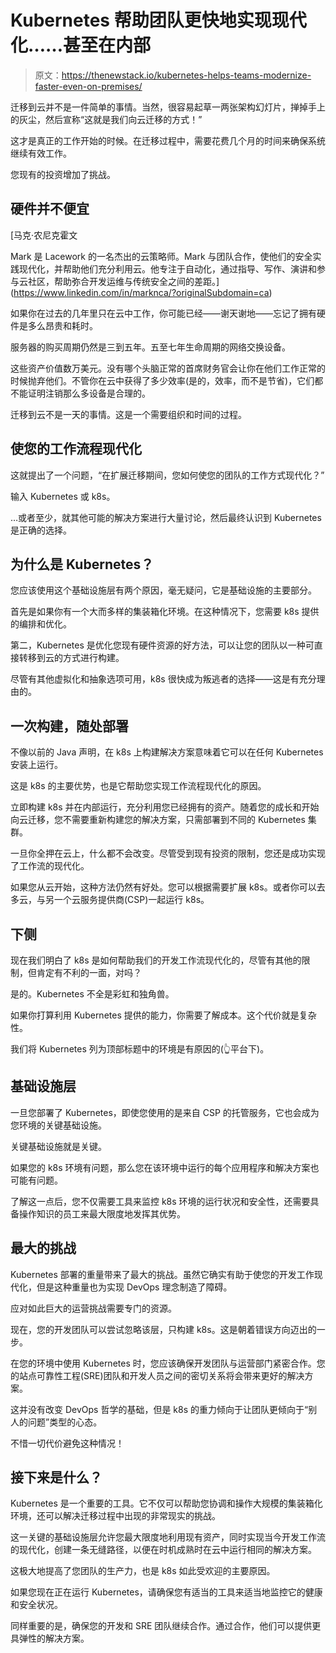 # Kubernetes 帮助团队更快地实现现代化……甚至在内部

> 原文：<https://thenewstack.io/kubernetes-helps-teams-modernize-faster-even-on-premises/>

迁移到云并不是一件简单的事情。当然，很容易起草一两张架构幻灯片，掸掉手上的灰尘，然后宣称“这就是我们向云迁移的方式！”

这才是真正的工作开始的时候。在迁移过程中，需要花费几个月的时间来确保系统继续有效工作。

您现有的投资增加了挑战。

## 硬件并不便宜

 [马克·农尼克霍文

Mark 是 Lacework 的一名杰出的云策略师。Mark 与团队合作，使他们的安全实践现代化，并帮助他们充分利用云。他专注于自动化，通过指导、写作、演讲和参与云社区，帮助弥合开发运维与传统安全之间的差距。](https://www.linkedin.com/in/marknca/?originalSubdomain=ca) 

如果你在过去的几年里只在云中工作，你可能已经——谢天谢地——忘记了拥有硬件是多么昂贵和耗时。

服务器的购买周期仍然是三到五年。五至七年生命周期的网络交换设备。

这些资产价值数万美元。没有哪个头脑正常的首席财务官会让你在他们工作正常的时候抛弃他们。不管你在云中获得了多少效率(是的，效率，而不是节省)，它们都不能证明注销那么多设备是合理的。

迁移到云不是一天的事情。这是一个需要组织和时间的过程。

## **使您的工作流程现代化**

这就提出了一个问题，“在扩展迁移期间，您如何使您的团队的工作方式现代化？”

输入 Kubernetes 或 k8s。

…或者至少，就其他可能的解决方案进行大量讨论，然后最终认识到 Kubernetes 是正确的选择。

## **为什么是 Kubernetes？**

您应该使用这个基础设施层有两个原因，毫无疑问，它是基础设施的主要部分。

首先是如果你有一个大而多样的集装箱化环境。在这种情况下，您需要 k8s 提供的编排和优化。

第二，Kubernetes 是优化您现有硬件资源的好方法，可以让您的团队以一种可直接转移到云的方式进行构建。

尽管有其他虚拟化和抽象选项可用，k8s 很快成为叛逃者的选择——这是有充分理由的。

## **一次构建，随处部署**

不像以前的 Java 声明，在 k8s 上构建解决方案意味着它可以在任何 Kubernetes 安装上运行。

这是 k8s 的主要优势，也是它帮助您实现工作流程现代化的原因。

立即构建 k8s 并在内部运行，充分利用您已经拥有的资产。随着您的成长和开始向云迁移，您不需要重新构建您的解决方案，只需部署到不同的 Kubernetes 集群。

一旦你全押在云上，什么都不会改变。尽管受到现有投资的限制，您还是成功实现了工作流的现代化。

如果您从云开始，这种方法仍然有好处。您可以根据需要扩展 k8s。或者你可以去多云，与另一个云服务提供商(CSP)一起运行 k8s。

## **下侧**

现在我们明白了 k8s 是如何帮助我们的开发工作流现代化的，尽管有其他的限制，但肯定有不利的一面，对吗？

是的。Kubernetes 不全是彩虹和独角兽。

如果你打算利用 Kubernetes 提供的能力，你需要了解成本。这个代价就是复杂性。

我们将 Kubernetes 列为顶部标题中的环境是有原因的(👆平台下)。

## **基础设施层**

一旦您部署了 Kubernetes，即使您使用的是来自 CSP 的托管服务，它也会成为您环境的关键基础设施。

关键基础设施就是关键。

如果您的 k8s 环境有问题，那么您在该环境中运行的每个应用程序和解决方案也可能有问题。

了解这一点后，您不仅需要工具来监控 k8s 环境的运行状况和安全性，还需要具备操作知识的员工来最大限度地发挥其优势。

## **最大的挑战**

Kubernetes 部署的重量带来了最大的挑战。虽然它确实有助于使您的开发工作现代化，但是这种重量也为实现 DevOps 理念制造了障碍。

应对如此巨大的运营挑战需要专门的资源。

现在，您的开发团队可以尝试忽略该层，只构建 k8s。这是朝着错误方向迈出的一步。

在您的环境中使用 Kubernetes 时，您应该确保开发团队与运营部门紧密合作。您的站点可靠性工程(SRE)团队和开发人员之间的密切关系将会带来更好的解决方案。

这并没有改变 DevOps 哲学的基础，但是 k8s 的重力倾向于让团队更倾向于“别人的问题”类型的心态。

不惜一切代价避免这种情况！

## **接下来是什么？**

Kubernetes 是一个重要的工具。它不仅可以帮助您协调和操作大规模的集装箱化环境，还可以解决迁移过程中出现的非常现实的挑战。

这一关键的基础设施层允许您最大限度地利用现有资产，同时实现当今开发工作流的现代化，创建一条无缝路径，以便在时机成熟时在云中运行相同的解决方案。

这极大地提高了您团队的生产力，也是 k8s 如此受欢迎的主要原因。

如果您现在正在运行 Kubernetes，请确保您有适当的工具来适当地监控它的健康和安全状况。

同样重要的是，确保您的开发和 SRE 团队继续合作。通过合作，他们可以提供更具弹性的解决方案。

<svg xmlns:xlink="http://www.w3.org/1999/xlink" viewBox="0 0 68 31" version="1.1"><title>Group</title> <desc>Created with Sketch.</desc></svg>